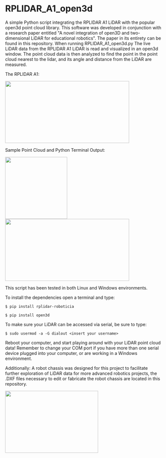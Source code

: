 # RPLIDAR_A1_open3d
A simple Python script integrating the RPLIDAR A1 LiDAR with the popular open3d point cloud library.  This software was developed in conjunction with a research paper entitled "A novel integration of open3D and two-dimensional LiDAR for educational robotics".  The paper in its entirety can be found in this repository.  When running RPLIDAR_A1_open3d.py The live LiDAR data from the RPLIDAR A1 LiDAR is read and visualized in an open3d window.  The point cloud data is then analyzed to find the point in the point cloud nearest to the lidar, and its angle and distance from the LiDAR are measured.

The RPLIDAR A1:

<img src="https://github.com/ACBRrobotics/RPLIDAR_A1_open3d/assets/60329456/6de532bc-83a3-4d76-8176-c9b38991d570" width="400" height="200">

Sample Point Cloud and Python Terminal Output:

<img src="https://github.com/ACBRrobotics/RPLIDAR_A1_open3d/assets/60329456/60b4d4fa-b202-4bb1-a0ed-eef5b0f8ba59" width="200" height="200">
<img src="https://github.com/ACBRrobotics/RPLIDAR_A1_open3d/assets/60329456/bb58f3c7-d0fb-4e83-bea1-2c9476cb2493"  width="400" height="200">

This script has been tested in both Linux and Windows environments.  

To install the dependencies open a terminal and type: 

`$ pip install rplidar-roboticia`

`$ pip install open3d`

To make sure your LiDAR can be accessed via serial, be sure to type:

`$ sudo usermod -a -G dialout <insert your username>`

Reboot your computer, and start playing around with your LiDAR point cloud data! Remember to change your COM port if you have more than one serial device plugged into your computer, or are working in a Windows environment.

Additionally:  A robot chassis was designed for this project to facilitate further exploration of LiDAR data for more advanced robotics projects, the .DXF files necessary to edit or fabricate the robot chassis are located in this repository. 

<img src="https://github.com/ACBRrobotics/RPLIDAR_A1_open3d/assets/60329456/918dd350-42b0-45ef-9bd3-1d6bac734509" width="300" height="200">
